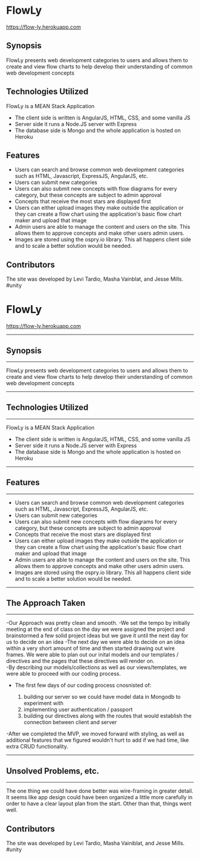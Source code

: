 # FlowLy
https://flow-ly.herokuapp.com

## Synopsis
FlowLy presents web development categories to users and allows them to create and view flow charts to help develop their understanding of common web development concepts

## Technologies Utilized
FlowLy is a MEAN Stack Application

- The client side is written is AngularJS, HTML, CSS, and some vanilla JS
- Server side it runs a Node.JS server with Express
- The database side is Mongo and the whole application is hosted on Heroku

## Features
- Users can search and browse common web development categories such as HTML, Javascript, ExpressJS, AngularJS, etc.
- Users can submit new categories
- Users can also submit new concepts with flow diagrams for every category, but these concepts are subject to admin approval
- Concepts that receive the most stars are displayed first
- Users can either upload images they make outside the application or they can create a flow chart using the application's basic flow chart maker and upload that image
- Admin users are able to manage the content and users on the site. This allows them to approve concepts and make other users admin users.
- Images are stored using the ospry.io library. This all happens client side and to scale a better solution would be needed.


## Contributors
The site was developed by Levi Tardio, Masha Vainblat, and Jesse Mills. #unity



# FlowLy
https://flow-ly.herokuapp.com

-----------
## Synopsis
-----------

FlowLy presents web development categories to users and allows them to create and view flow charts to help develop their understanding of common web development concepts

------------------------
## Technologies Utilized
------------------------

FlowLy is a MEAN Stack Application

- The client side is written is AngularJS, HTML, CSS, and some vanilla JS
- Server side it runs a Node.JS server with Express
- The database side is Mongo and the whole application is hosted on Heroku


-----------
## Features
-----------

- Users can search and browse common web development categories such as HTML, Javascript, ExpressJS, AngularJS, etc.
- Users can submit new categories
- Users can also submit new concepts with flow diagrams for every category, but these concepts are subject to admin approval
- Concepts that receive the most stars are displayed first
- Users can either upload images they make outside the application or they can create a flow chart using the application's basic flow chart maker and upload that image
- Admin users are able to manage the content and users on the site. This allows them to approve concepts and make other users admin users.
- Images are stored using the ospry.io library. This all happens client side and to scale a better solution would be needed.


----------------------
## The Approach Taken  
----------------------

-Our Approach was pretty clean and smooth.
-We set the tempo by initially meeting at the end of class on the day we were assigned the project and brainstormed a few solid project ideas but we gave it until the next day for us to decide on an idea
-The next day we were able to decide on an idea within a very short amount of time and then started drawing out wire frames.  We were able to plan out our inital models and our templates / directives and the pages that these directives will render on.  
-By describing our models/collections as well as our views/templates, we were able to proceed with our coding process.
- The first few days of our coding process cnosnisted of:

	 1. building our server so we could have model data in Mongodb to experiment with
	 2. implementing user authentication / passport
	 3. building our directives along with the routes that would establish the connection between client and server

-After we completed the MVP, we moved forward with styling, as well as additional features that we figured wouldn't hurt to add if we had time, like extra CRUD functionality.


-------------------------
## Unsolved Problems, etc.
-------------------------

The one thing we could have done better was wire-framing in greater detail.  It seems like app design could have been organized a little more carefully in order to have a clear layout plan from the start.  Other than that, things went well.


## Contributors
The site was developed by Levi Tardio, Masha Vainiblat, and Jesse Mills. #unity



